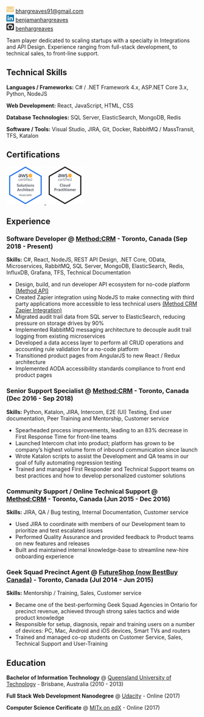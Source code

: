 <img src="images\envelope-solid.svg" width="20" height="20" > [bhargreaves91@gmail.com](mailto:bhargreaves91@gmail.com)  
<img src="images\linkedin-brands.svg" width="20" height="20" > [benjamanhargreaves](https://www.linkedin.com/in/benjamanhargreaves/)  
<img src="images\github-square-brands.svg" width="20" height="20" >  [benhargreaves](https://github.com/benhargreaves)  

Team player dedicated to scaling startups with a specialty in Integrations and API Design. Experience ranging from full-stack development, to technical sales, to front-line support.

## Technical Skills
**Languages / Frameworks:**
C# / .NET Framework 4.x, ASP.NET Core 3.x, Python, NodeJS

**Web Development:**
React, JavaScript, HTML, CSS

**Database Technologies:**
SQL Server, ElasticSearch, MongoDB, Redis

**Software / Tools:**
Visual Studio, JIRA, Git, Docker, RabbitMQ / MassTransit, TFS, Katalon

## Certifications
<a href="https://www.credly.com/badges/f1cc2e49-84a4-46f3-94db-73f46703d514/public_url">
    <img src="images\aws-certified-solutions-architect-associate.png" width="100" height="100" >
</a>
<a href="https://www.credly.com/badges/cd004a6c-fda6-4115-a311-63f9fca296d3/public_url">
    <img src="images\aws-certified-cloud-practitioner.png" width="100" height="100" >
</a>

## Experience

### Software Developer @ [Method:CRM](https://www.method.me/) - Toronto, Canada (Sep 2018 - Present)
**Skills:** C#, React, NodeJS, REST API Design, .NET Core, OData, Microservices, RabbitMQ, SQL Server, MongoDB, ElasticSearch, Redis, InfluxDB, Grafana, TFS, Technical Documentation

- Design, build, and run developer API ecosystem for no-code platform  [(Method API)](https://developer.method.me/)
- Created Zapier integration using NodeJS to make connecting with third party applications more accessible to less technical users  [(Method CRM Zapier Integration)](https://zapier.com/apps/method-crm/integrations)
- Migrated audit trail data from SQL server to ElasticSearch, reducing pressure on storage drives by 90%
- Implemented RabbitMQ messaging architecture to decouple audit trail logging from existing microservices
- Developed a data access layer to perform all CRUD operations and accounting rule validation for a no-code platform
- Transitioned product pages from AngularJS to new React / Redux architecture
- Implemented AODA accessibility standards compliance to front end product pages

### Senior Support Specialist @ [Method:CRM](https://www.method.me/) - Toronto, Canada (Dec 2016 - Sep 2018)
**Skills:** Python, Katalon, JIRA, Intercom, E2E (UI) Testing, End user documentation, Peer Training and Mentorship, Customer service

- Spearheaded process improvements, leading to an 83% decrease in First Response Time for front-line teams
- Launched Intercom chat into product; platform has grown to be company’s highest volume form of inbound communication since launch
- Wrote Katalon scripts to assist the Development and QA teams in our goal of fully automating regression testing
- Trained and managed First Responder and Technical Support teams on best practices and how to develop personalized customer solutions

### Community Support / Online Technical Support @ [Method:CRM](https://www.method.me/) - Toronto, Canada (Jun 2015 - Dec 2016)
**Skills:** JIRA, QA / Bug testing, Internal Documentation, Customer service

- Used JIRA to coordinate with members of our Development team to prioritize and test escalated issues
- Performed Quality Assurance and provided feedback to Product teams on new features and releases
- Built and maintained internal knowledge-base to streamline new-hire onboarding experience

### Geek Squad Precinct Agent @ [FutureShop (now BestBuy Canada)](http://futureshop.ca/) - Toronto, Canada (Jul 2014 - Jun 2015)
**Skills:** Mentorship / Training, Sales, Customer service

- Became one of the best-performing Geek Squad Agencies in Ontario for precinct revenue, achieved through strong sales tactics and wide product knowledge
- Responsible for setup, diagnosis, repair and training users on a number of devices: PC, Mac, Android and iOS devices, Smart TVs and routers
- Trained and managed co-op students on Customer Service, Sales, Technical Support and User-Training

## Education
**Bachelor of Information Technology** @ [Queensland University of Technology](https://www.qut.edu.au/) - Brisbane, Australia (2010 - 2013)

**Full Stack Web Development Nanodegree** @ [Udacity](https://confirm.udacity.com/QFHFNKKV) - 
Online (2017)

**Computer Science Cerificate** @ [MITx on edX](https://courses.edx.org/certificates/a8fa66e1550b4ec6acc896fe5bc4b94e) - Online (2017)